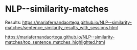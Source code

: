 # NLP--similarity-matches

Results: https://mariafernandaortega.github.io/NLP--similarity-matches/sentence_similarity_results_with_sessions.html

https://mariafernandaortega.github.io/NLP--similarity-matches/top_sentence_matches_highlighted.html
